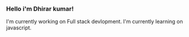 ### Hello i'm Dhirar kumar!

I'm currently working on Full stack devlopment.
I'm currently learning on javascript.
